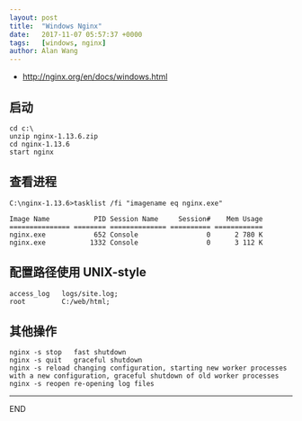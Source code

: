 ```yaml
---
layout: post
title:  "Windows Nginx"
date:   2017-11-07 05:57:37 +0000
tags:   [windows, nginx]
author: Alan Wang
---
```


- http://nginx.org/en/docs/windows.html

## 启动

```
cd c:\
unzip nginx-1.13.6.zip
cd nginx-1.13.6
start nginx
```

## 查看进程

```
C:\nginx-1.13.6>tasklist /fi "imagename eq nginx.exe"

Image Name           PID Session Name     Session#    Mem Usage
=============== ======== ============== ========== ============
nginx.exe            652 Console                 0      2 780 K
nginx.exe           1332 Console                 0      3 112 K
```

## 配置路径使用 UNIX-style

```
access_log   logs/site.log;
root         C:/web/html;
```

## 其他操作

```
nginx -s stop	fast shutdown
nginx -s quit	graceful shutdown
nginx -s reload	changing configuration, starting new worker processes with a new configuration, graceful shutdown of old worker processes
nginx -s reopen	re-opening log files
```


---
END

